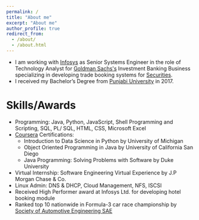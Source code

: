 ```yaml
---
permalink: /
title: "About me"
excerpt: "About me"
author_profile: true
redirect_from: 
  - /about/
  - /about.html
---
```


* I am working with [Infosys](https://www.infosys.com/) as Senior Systems Engineer in the role of Technology Analyst for [Goldman Sachs's](https://www.goldmansachs.com/index.html) Investment Banking Business specializing in developing trade booking systems for [Securities](https://www.goldmansachs.com/what-we-do/global-markets/index.html).
* I received my Bachelor’s Degree from [Punjabi University](http://www.punjabiuniversity.ac.in) in 2017.


# Skills/Awards

* Programming: Java, Python, JavaScript, Shell Programming and Scripting, SQL, PL/ SQL,
HTML, CSS, Microsoft Excel
* [Coursera](https://www.coursera.org/user/5f986e4bd78cc280d4d6ee5e9e33005c) Certifications: 
  * Introduction to Data Science in Python by University of Michigan
  * Object Oriented Programming in Java by University of California San Diego
  * Java Programming: Solving Problems with Software by Duke University
* Virtual Internship: Software Engineering Virtual Experience by J.P Morgan Chase & Co.
* Linux Admin: DNS & DHCP, Cloud Management, NFS, ISCSI
* Received High Performer award at Infosys Ltd. for developing hotel booking module
* Ranked top 10 nationwide in Formula-3 car race championship by [Society of Automotive
Engineering SAE](https://www.saeindia.org/)
